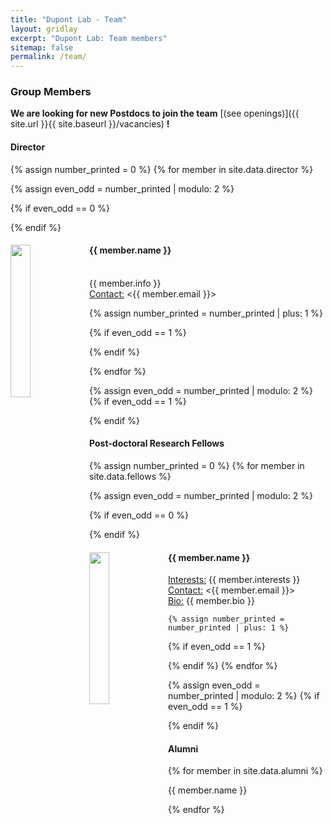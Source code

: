 ```yaml
---
title: "Dupont Lab - Team"
layout: gridlay
excerpt: "Dupont Lab: Team members"
sitemap: false
permalink: /team/
---
```


### Group Members

 **We are  looking for new Postdocs to join the team** [(see openings)]({{ site.url }}{{ site.baseurl }}/vacancies) **!**


<!---Jump to [Director](#director), [postdocs](#fellows), [alumni](#alumni).--->

#### Director
{% assign number_printed = 0 %}
{% for member in site.data.director %}

{% assign even_odd = number_printed | modulo: 2 %}

{% if even_odd == 0 %}
<div class="row">
{% endif %}

<div class="col-sm-6 clearfix" style="text-align: justify">
  <img src="{{ site.url }}{{ site.baseurl }}/images/teampic/{{ member.photo }}" class="img-responsive" width="25%" style="float: left" />
  <h4>{{ member.name }}</h4><br>
   {{ member.info }}<br>
   <ins>Contact:</ins> <{{ member.email }}>
</div>

{% assign number_printed = number_printed | plus: 1 %}

{% if even_odd == 1 %}
</div>
{% endif %}

{% endfor %}

{% assign even_odd = number_printed | modulo: 2 %}
{% if even_odd == 1 %}
</div>
{% endif %}


#### Post-doctoral Research Fellows
{% assign number_printed = 0 %}
{% for member in site.data.fellows %}

{% assign even_odd = number_printed | modulo: 2 %}

{% if even_odd == 0 %}
<div class="row align-items">
{% endif %}

  <div class="col-sm-6 clearfix" style="text-align: justify">
  <img src="{{ site.url }}{{ site.baseurl }}/images/teampic/{{ member.photo }}" class="img-responsive" width="25%" style="float: left" />
  <h4>{{ member.name }}</h4>
  <ins>Interests:</ins>
  {{ member.interests }} 
  <br>
  <ins>Contact:</ins> <{{ member.email }}><br>
  <ins>Bio:</ins> {{ member.bio }} 
</div>
    
    {% assign number_printed = number_printed | plus: 1 %}

{% if even_odd == 1 %}
</div>
{% endif %}
{% endfor %}

{% assign even_odd = number_printed | modulo: 2 %}
{% if even_odd == 1 %}
</div>
{% endif %}


#### Alumni 

  
<div class="row" style="text-align: justify">
{% for member in site.data.alumni %}
<p style="margin-left: 10px">{{ member.name }}</p>
  {% endfor %}
</div>


